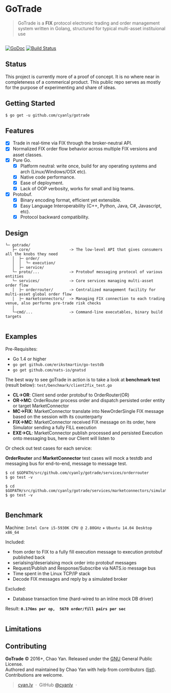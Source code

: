 # GoTrade

> GoTrade is a **FIX** protocol electronic trading and order management system written in Golang, structured for typical multi-asset instituional use

<p align="center">
  <img src="https://cdn.rawgit.com/cyanly/gotrade/gh-pages/orderrouting.svg" alt=""/>
</p>

[![GoDoc](https://godoc.org/github.com/cyanly/gotrade?status.png)](https://godoc.org/github.com/cyanly/gotrade) [![Build Status](https://travis-ci.org/quickfixgo/quickfix.svg?branch=master)](https://travis-ci.org/quickfixgo/quickfix)

## Status
This project is currently more of a proof of concept. It is no where near in completeness of a commerical product. This public repo serves as mostly for the purpose of experimenting and share of ideas.

## Getting Started
```
$ go get -u github.com/cyanly/gotrade
```

## Features

- [x] Trade in real-time via FIX through the broker-neutral API.
- [x] Normalized FIX order flow behavior across multiple FIX versions and asset classes.
- [x] Pure Go.
  - [x] Platform neutral: write once, build for any operating systems and arch (Linux/Windows/OSX etc).
  - [x] Native code performance.
  - [x] Ease of deployment.
  - [x] Lack of OOP verbosity, works for small and big teams.
- [x] Protobuf.
  - [x] Binary encoding format, efficient yet extensible.
  - [x] Easy Language Interoperability (C++, Python, Java, C#, Javascript, etc).
  - [x] Protocol backward compatibility.

## Design
```
└─ gotrade/
   ├─ core/                 -> The low-level API that gives consumers all the knobs they need
   │  ├─ order/
   │  │  └─ execution/
   │  ├─ service/
   └─ proto/...             -> Protobuf messaging protocol of various entities
   └─ services/             -> Core services managing multi-asset order flow
   │  ├─ orderrouter/       -> Centralized management facility for multi-asset global order flow
   │  ├─ marketconnectors/  -> Managing FIX connection to each trading venue, also performs pre-trade risk checks
   │
   └─cmd/...                -> Command-line executables, binary build targets
   
```


## Examples

Pre-Requisites:
  - Go 1.4 or higher
  - ``` go get github.com/erikstmartin/go-testdb ```
  - ``` go get github.com/nats-io/gnatsd ```


The best way to see goTrade in action is to take a look at **benchmark test** (result below):
`test/benchmark/client2fix_test.go`
  - **CL->OR**:   Client send order protobuf to OrderRouter(OR)
  - **OR->MC**:   OrderRouter process order and dispatch persisted order entity or target MarketConnector
  - **MC->FIX**:  MarketConnector translate into NewOrderSingle FIX message based on the session with its counterparty
  - **FIX->MC**:  MarketConnector received FIX message on its order, here Simulator sending a fully FILL execution
  - **EXE->CL**: MarketConnector publish processed and persisted Execution onto messaging bus, here our Client will listen to

Or check out test cases for each service:

**OrderRouter** and **MarketConnector** test cases will mock a testdb and messaging bus for end-to-end, message to message test. 
```
$ cd $GOPATH/src/github.com/cyanly/gotrade/services/orderrouter
$ go test -v 

$ cd $GOPATH/src/github.com/cyanly/gotrade/services/marketconnectors/simulator
$ go test -v 
```

<p align="center">
  <img src="https://cdn.rawgit.com/cyanly/gotrade/gh-pages/servicestest.png" alt=""/>
</p>

## Benchmark

Machine: `Intel Core i5-5930K CPU @ 2.80GHz` + `Ubuntu 14.04 Desktop x86_64`

Included: 
  - from order to FIX to a fully fill execution message to execution protobuf published back
  - serialsing/deserialsing mock order into protobuf messages
  - Request/Publish and Response/Subscribe via NATS.io message bus
  - Time spent in the Linux TCP/IP stack
  - Decode FIX messages and reply by a simulated broker
  
Excluded:
  - Database transaction time (hard-wired to an inline mock DB driver) 

Result:   **`0.176ms per op,  5670 order/fill pairs per sec`**
<p align="center">
  <img src="https://cdn.rawgit.com/cyanly/gotrade/gh-pages/benchmark.png" alt=""/>
</p>


## Limitations


## Contributing

**GoTrade** © 2016+, Chao Yan. Released under the [GNU] General Public License.<br>
Authored and maintained by Chao Yan with help from contributors ([list][contributors]). <br>
Contributions are welcome. 

> [cyan.ly](http://cyan.ly) &nbsp;&middot;&nbsp;
> GitHub [@cyanly](https://github.com/cyanly) &nbsp;&middot;&nbsp;

[GNU]: http://www.gnu.org/licenses/gpl-3.0.en.html
[contributors]: http://github.com/cyanly/gotrade/contributors
